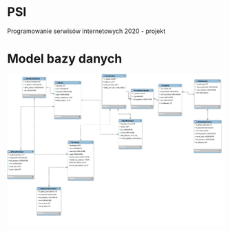 # PSI
Programowanie serwisów internetowych 2020 - projekt
# Model bazy danych
![Model bazy danych](https://github.com/matswi0/PSI/blob/jedzenieonlineDocelowyr/db_schema.png?raw=true)
